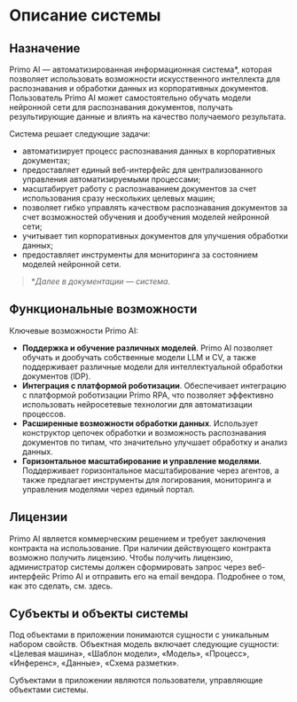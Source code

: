 # Описание системы

## Назначение 

Primo AI — автоматизированная информационная система\*, которая позволяет использовать возможности искусственного интеллекта для распознавания и обработки данных из корпоративных документов. Пользователь Primo AI может самостоятельно обучать модели нейронной сети для распознавания документов, получать результирующие данные и влиять на качество получаемого результата. 

Система решает следующие задачи:
* автоматизирует процесс распознавания данных в корпоративных документах;
* предоставляет единый веб-интерфейс для централизованного управления автоматизируемыми процессами;
* масштабирует работу с распознаванием документов за счет использования сразу нескольких целевых машин;
* позволяет гибко управлять качеством распознавания документов за счет возможностей обучения и дообучения моделей нейронной сети;
* учитывает тип корпоративных документов для улучшения обработки данных;
* предоставляет инструменты для мониторинга за состоянием моделей нейронной сети.


> \**Далее в документации — система.*

## Функциональные возможности

Ключевые возможности Primo AI:
* **Поддержка и обучение различных моделей**. Primo AI позволяет обучать и дообучать собственные модели LLM и CV, а также поддерживает различные модели для интеллектуальной обработки документов (IDP).
* **Интеграция с платформой роботизации**. Обеспечивает интеграцию с платформой роботизации Primo RPA, что позволяет эффективно использовать нейросетевые технологии для автоматизации процессов.
* **Расширенные возможности обработки данных**. Использует конструктор цепочек обработки и возможность распознавания документов по типам, что значительно улучшает обработку и анализ данных.
* **Горизонтальное масштабирование и управление моделями**. Поддерживает горизонтальное масштабирование через агентов, а также предлагает инструменты для логирования, мониторинга и управления моделями через единый портал.



## Лицензии

Primo AI является коммерческим решением и требует заключения контракта на использование. При наличии действующего контракта возможно получить лицензию. Чтобы получить лицензию, администратор системы должен сформировать запрос через веб-интерфейс Primo AI и отправить его на email вендора. Подробнее о том, как это сделать, см. здесь.


## Субъекты и объекты системы

Под объектами в приложении понимаются сущности с уникальным набором свойств. Объектная модель включает следующие сущности: «Целевая машина», «Шаблон модели», «Модель», «Процесс», «Инференс», «Данные», «Схема разметки».

Субъектами в приложении являются пользователи, управляющие объектами системы.
